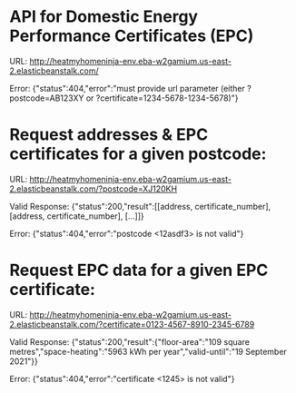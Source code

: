 # API for Domestic Energy Performance Certificates (EPC)
URL: http://heatmyhomeninja-env.eba-w2gamium.us-east-2.elasticbeanstalk.com/

Error: {"status":404,"error":"must provide url parameter (either ?postcode=AB123XY or ?certificate=1234-5678-1234-5678)"}

# Request addresses & EPC certificates for a given postcode: 
URL: http://heatmyhomeninja-env.eba-w2gamium.us-east-2.elasticbeanstalk.com/?postcode=XJ120KH

Valid Response: {"status":200,"result":[[address, certificate_number], [address, certificate_number], [...]]}

Error: {"status":404,"error":"postcode <12asdf3> is not valid"}

# Request EPC data for a given EPC certificate: 
URL: http://heatmyhomeninja-env.eba-w2gamium.us-east-2.elasticbeanstalk.com/?certificate=0123-4567-8910-2345-6789

Valid Response: {"status":200,"result":{"floor-area":"109 square metres","space-heating":"5963 kWh per year","valid-until":"19 September 2021"}}

Error: {"status":404,"error":"certificate <1245> is not valid"}
 
  
